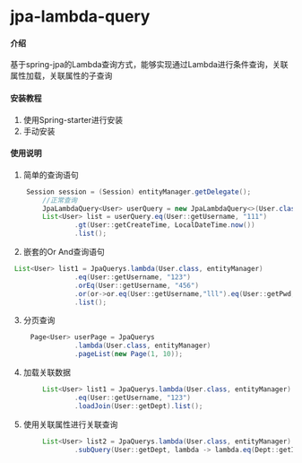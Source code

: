 # jpa-lambda-query

#### 介绍
基于spring-jpa的Lambda查询方式，能够实现通过Lambda进行条件查询，关联属性加载，关联属性的子查询

#### 安装教程

1. 使用Spring-starter进行安装
2. 手动安装

#### 使用说明

1. 简单的查询语句
```java
    Session session = (Session) entityManager.getDelegate();
        //正常查询
        JpaLambdaQuery<User> userQuery = new JpaLambdaQuery<>(User.class, session);
        List<User> list = userQuery.eq(User::getUsername, "111")
                .gt(User::getCreateTime, LocalDateTime.now())
                .list();
```
2. 嵌套的Or And查询语句
```java
 List<User> list1 = JpaQuerys.lambda(User.class, entityManager)
                .eq(User::getUsername, "123")
                .orEq(User::getUsername, "456")
                .or(or->or.eq(User::getUsername,"lll").eq(User::getPwd,"456"))
                .list();
```
3. 分页查询
```java
     Page<User> userPage = JpaQuerys
                .lambda(User.class, entityManager)
                .pageList(new Page(1, 10));
```

4. 加载关联数据
```java
        List<User> list1 = JpaQuerys.lambda(User.class, entityManager)
                .eq(User::getUsername, "123")
                .loadJoin(User::getDept).list();
```
5. 使用关联属性进行关联查询
```java
        List<User> list2 = JpaQuerys.lambda(User.class, entityManager)
                .subQuery(User::getDept, lambda -> lambda.eq(Dept::getId, 1)).list();
```

